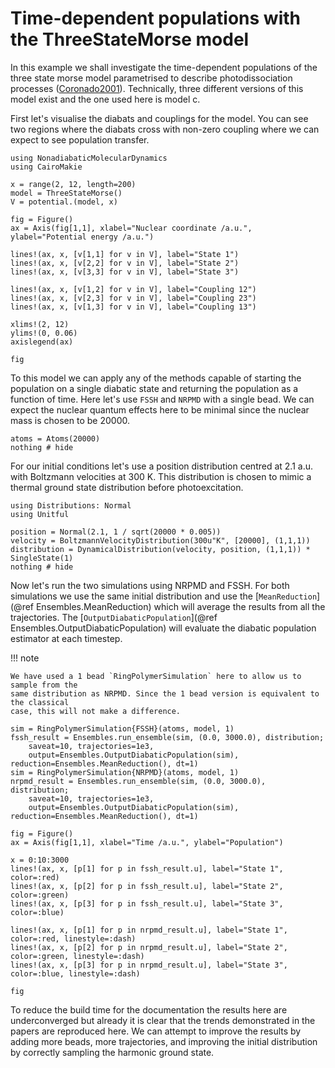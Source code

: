 # Time-dependent populations with the ThreeStateMorse model

In this example we shall investigate the time-dependent populations of the three state
morse model parametrised to describe photodissociation processes ([Coronado2001](@cite)).
Technically, three different versions of this model exist and the one used
here is model c.

First let's visualise the diabats and couplings for the model.
You can see two regions where the diabats cross with non-zero coupling where we can expect
to see population transfer.
```@example threestatemorse
using NonadiabaticMolecularDynamics
using CairoMakie

x = range(2, 12, length=200)
model = ThreeStateMorse()
V = potential.(model, x)

fig = Figure()
ax = Axis(fig[1,1], xlabel="Nuclear coordinate /a.u.", ylabel="Potential energy /a.u.")

lines!(ax, x, [v[1,1] for v in V], label="State 1")
lines!(ax, x, [v[2,2] for v in V], label="State 2")
lines!(ax, x, [v[3,3] for v in V], label="State 3")

lines!(ax, x, [v[1,2] for v in V], label="Coupling 12")
lines!(ax, x, [v[2,3] for v in V], label="Coupling 23")
lines!(ax, x, [v[1,3] for v in V], label="Coupling 13")

xlims!(2, 12)
ylims!(0, 0.06)
axislegend(ax)

fig 
```

To this model we can apply any of the methods capable of starting the population on a single
diabatic state and returning the population as a function of time.
Here let's use `FSSH` and `NRPMD` with a single bead.
We can expect the nuclear quantum effects here to be minimal since the nuclear mass is
chosen to be 20000. 
```@example threestatemorse
atoms = Atoms(20000)
nothing # hide
```

For our initial conditions let's use a position distribution centred at 2.1 a.u.
with Boltzmann velocities at 300 K.
This distribution is chosen to mimic a thermal ground state distribution before
photoexcitation.
```@example threestatemorse
using Distributions: Normal
using Unitful

position = Normal(2.1, 1 / sqrt(20000 * 0.005))
velocity = BoltzmannVelocityDistribution(300u"K", [20000], (1,1,1))
distribution = DynamicalDistribution(velocity, position, (1,1,1)) * SingleState(1)
nothing # hide
```

Now let's run the two simulations using NRPMD and FSSH.
For both simulations we use the same initial distribution and use the
[`MeanReduction`](@ref Ensembles.MeanReduction) which will average the results from all
the trajectories.
The [`OutputDiabaticPopulation`](@ref Ensembles.OutputDiabaticPopulation) will evaluate
the diabatic population estimator at each timestep.

!!! note

    We have used a 1 bead `RingPolymerSimulation` here to allow us to sample from the
    same distribution as NRPMD. Since the 1 bead version is equivalent to the classical
    case, this will not make a difference.

```@example threestatemorse
sim = RingPolymerSimulation{FSSH}(atoms, model, 1)
fssh_result = Ensembles.run_ensemble(sim, (0.0, 3000.0), distribution;
    saveat=10, trajectories=1e3,
    output=Ensembles.OutputDiabaticPopulation(sim), reduction=Ensembles.MeanReduction(), dt=1)
sim = RingPolymerSimulation{NRPMD}(atoms, model, 1)
nrpmd_result = Ensembles.run_ensemble(sim, (0.0, 3000.0), distribution;
    saveat=10, trajectories=1e3,
    output=Ensembles.OutputDiabaticPopulation(sim), reduction=Ensembles.MeanReduction(), dt=1)

fig = Figure()
ax = Axis(fig[1,1], xlabel="Time /a.u.", ylabel="Population")

x = 0:10:3000
lines!(ax, x, [p[1] for p in fssh_result.u], label="State 1", color=:red)
lines!(ax, x, [p[2] for p in fssh_result.u], label="State 2", color=:green)
lines!(ax, x, [p[3] for p in fssh_result.u], label="State 3", color=:blue)

lines!(ax, x, [p[1] for p in nrpmd_result.u], label="State 1", color=:red, linestyle=:dash)
lines!(ax, x, [p[2] for p in nrpmd_result.u], label="State 2", color=:green, linestyle=:dash)
lines!(ax, x, [p[3] for p in nrpmd_result.u], label="State 3", color=:blue, linestyle=:dash)

fig
```

To reduce the build time for the documentation the results here are underconverged but
already it is clear that the trends demonstrated in the papers are reproduced here.
We can attempt to improve the results by adding more beads, more trajectories, and improving
the initial distribution by correctly sampling the harmonic ground state.

